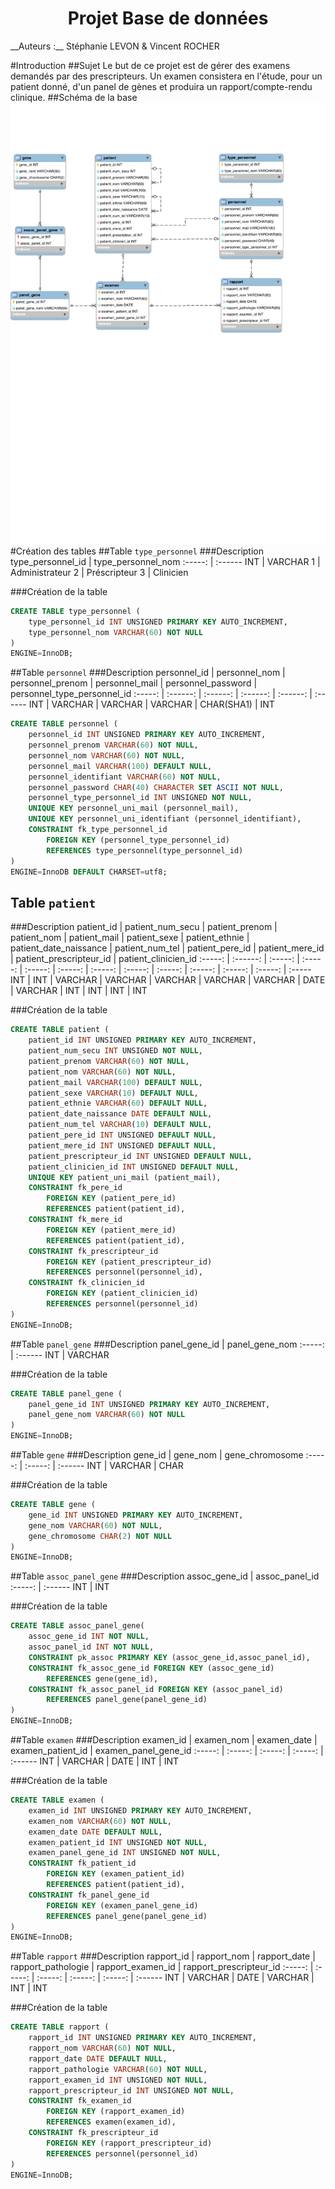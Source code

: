 <h1 style="text-align: center;">Projet Base de données</h1>
__Auteurs :__ Stéphanie LEVON & Vincent ROCHER

#Introduction
##Sujet 
Le but de ce projet est de gérer des examens demandés par des prescripteurs. Un examen consistera en l'étude, pour un patient donné, d'un panel de gènes et produira un rapport/compte-rendu clinique.
##Schéma de la base
![schéma_base](schema_base.svg)
#Création des tables
##Table `type_personnel`
###Description
type_personnel_id | type_personnel_nom 
:-----: | :------
INT | VARCHAR
1 | Administrateur
2 | Préscripteur
3 | Clinicien


###Création de la table
``` sql
CREATE TABLE type_personnel (
    type_personnel_id INT UNSIGNED PRIMARY KEY AUTO_INCREMENT,
    type_personnel_nom VARCHAR(60) NOT NULL
)
ENGINE=InnoDB;          
```

##Table `personnel`
###Description
personnel_id | personnel_nom | personnel_prenom | personnel_mail | personnel_password | personnel_type_personnel_id
:-----: | :------: | :------: | :------: | :------: | :------ 
INT | VARCHAR | VARCHAR | VARCHAR | CHAR(SHA1) | INT

``` sql
CREATE TABLE personnel (
    personnel_id INT UNSIGNED PRIMARY KEY AUTO_INCREMENT,
    personnel_prenom VARCHAR(60) NOT NULL,
    personnel_nom VARCHAR(60) NOT NULL,
    personnel_mail VARCHAR(100) DEFAULT NULL,
    personnel_identifiant VARCHAR(60) NOT NULL,
    personnel_password CHAR(40) CHARACTER SET ASCII NOT NULL,
    personnel_type_personnel_id INT UNSIGNED NOT NULL,
    UNIQUE KEY personnel_uni_mail (personnel_mail),
    UNIQUE KEY personnel_uni_identifiant (personnel_identifiant),
    CONSTRAINT fk_type_personnel_id
        FOREIGN KEY (personnel_type_personnel_id) 
        REFERENCES type_personnel(type_personnel_id)
)
ENGINE=InnoDB DEFAULT CHARSET=utf8;          
```
## Table `patient`
###Description
patient_id | patient_num_secu | patient_prenom | patient_nom | patient_mail | patient_sexe | patient_ethnie | patient_date_naissance | patient_num_tel | patient_pere_id | patient_mere_id | patient_prescripteur_id | patient_clinicien_id
:-----: | :------: | :-----: | :-----: | :-----: | :-----: | :-----: | :-----: | :-----: | :-----: | :-----: | :-----: | :-----
INT | INT | VARCHAR | VARCHAR | VARCHAR | VARCHAR | VARCHAR | DATE | VARCHAR | INT | INT | INT | INT


###Création de la table
``` sql
CREATE TABLE patient (
    patient_id INT UNSIGNED PRIMARY KEY AUTO_INCREMENT,
    patient_num_secu INT UNSIGNED NOT NULL,
    patient_prenom VARCHAR(60) NOT NULL,
    patient_nom VARCHAR(60) NOT NULL,
    patient_mail VARCHAR(100) DEFAULT NULL,
    patient_sexe VARCHAR(10) DEFAULT NULL,
    patient_ethnie VARCHAR(60) DEFAULT NULL,
    patient_date_naissance DATE DEFAULT NULL,
    patient_num_tel VARCHAR(10) DEFAULT NULL,
    patient_pere_id INT UNSIGNED DEFAULT NULL,
    patient_mere_id INT UNSIGNED DEFAULT NULL,
    patient_prescripteur_id INT UNSIGNED DEFAULT NULL,
    patient_clinicien_id INT UNSIGNED DEFAULT NULL,
    UNIQUE KEY patient_uni_mail (patient_mail),
    CONSTRAINT fk_pere_id
        FOREIGN KEY (patient_pere_id) 
        REFERENCES patient(patient_id),
    CONSTRAINT fk_mere_id 
        FOREIGN KEY (patient_mere_id) 
        REFERENCES patient(patient_id),
    CONSTRAINT fk_prescripteur_id
        FOREIGN KEY (patient_prescripteur_id) 
        REFERENCES personnel(personnel_id),
    CONSTRAINT fk_clinicien_id
        FOREIGN KEY (patient_clinicien_id) 
        REFERENCES personnel(personnel_id)   
)
ENGINE=InnoDB;          
```

##Table `panel_gene`
###Description
panel_gene_id | panel_gene_nom
:-----: | :------ 
INT | VARCHAR



###Création de la table
``` sql
CREATE TABLE panel_gene (
    panel_gene_id INT UNSIGNED PRIMARY KEY AUTO_INCREMENT,
    panel_gene_nom VARCHAR(60) NOT NULL
)
ENGINE=InnoDB;          
```

##Table `gene`
###Description
gene_id | gene_nom | gene_chromosome
:-----: | :-----: | :------ 
INT | VARCHAR | CHAR



###Création de la table
``` sql
CREATE TABLE gene (
    gene_id INT UNSIGNED PRIMARY KEY AUTO_INCREMENT,
    gene_nom VARCHAR(60) NOT NULL,
    gene_chromosome CHAR(2) NOT NULL
)
ENGINE=InnoDB;          
```

##Table `assoc_panel_gene`
###Description
assoc_gene_id | assoc_panel_id
:-----: | :------ 
INT | INT



###Création de la table
``` sql
CREATE TABLE assoc_panel_gene(
    assoc_gene_id INT NOT NULL,
    assoc_panel_id INT NOT NULL,
    CONSTRAINT pk_assoc PRIMARY KEY (assoc_gene_id,assoc_panel_id),
    CONSTRAINT fk_assoc_gene_id FOREIGN KEY (assoc_gene_id)
        REFERENCES gene(gene_id),
    CONSTRAINT fk_assoc_panel_id FOREIGN KEY (assoc_panel_id)
        REFERENCES panel_gene(panel_gene_id)
)
ENGINE=InnoDB;          
```

##Table `examen`
###Description
examen_id | examen_nom | examen_date | examen_patient_id | examen_panel_gene_id
:-----: | :-----: | :-----: | :-----: | :------ 
INT | VARCHAR | DATE | INT | INT



###Création de la table
``` sql
CREATE TABLE examen (
    examen_id INT UNSIGNED PRIMARY KEY AUTO_INCREMENT,
    examen_nom VARCHAR(60) NOT NULL,
    examen_date DATE DEFAULT NULL,
    examen_patient_id INT UNSIGNED NOT NULL,
    examen_panel_gene_id INT UNSIGNED NOT NULL,
    CONSTRAINT fk_patient_id
        FOREIGN KEY (examen_patient_id) 
        REFERENCES patient(patient_id),
    CONSTRAINT fk_panel_gene_id
        FOREIGN KEY (examen_panel_gene_id) 
        REFERENCES panel_gene(panel_gene_id)
)
ENGINE=InnoDB;          
```

##Table `rapport`
###Description
rapport_id | rapport_nom | rapport_date | rapport_pathologie | rapport_examen_id | rapport_prescripteur_id
:-----: | :-----: | :-----: | :-----: | :-----: | :------ 
INT | VARCHAR | DATE | VARCHAR | INT | INT



###Création de la table
``` sql
CREATE TABLE rapport (
    rapport_id INT UNSIGNED PRIMARY KEY AUTO_INCREMENT,
    rapport_nom VARCHAR(60) NOT NULL,
    rapport_date DATE DEFAULT NULL,
    rapport_pathologie VARCHAR(60) NOT NULL,
    rapport_examen_id INT UNSIGNED NOT NULL,
    rapport_prescripteur_id INT UNSIGNED NOT NULL,
    CONSTRAINT fk_examen_id
        FOREIGN KEY (rapport_examen_id) 
        REFERENCES examen(examen_id),
    CONSTRAINT fk_prescripteur_id
        FOREIGN KEY (rapport_prescripteur_id) 
        REFERENCES personnel(personnel_id)
)
ENGINE=InnoDB;          
```
